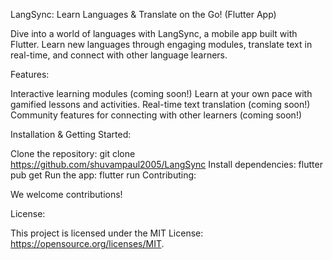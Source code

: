 
LangSync: Learn Languages & Translate on the Go! (Flutter App)

Dive into a world of languages with LangSync, a mobile app built with Flutter. Learn new languages through engaging modules, translate text in real-time, and connect with other language learners.

Features:

Interactive learning modules (coming soon!)
Learn at your own pace with gamified lessons and activities.
Real-time text translation (coming soon!)
Community features for connecting with other learners (coming soon!)

Installation & Getting Started:

Clone the repository: git clone https://github.com/shuvampaul2005/LangSync
Install dependencies: flutter pub get
Run the app: flutter run
Contributing:

We welcome contributions!

License:

This project is licensed under the MIT License: https://opensource.org/licenses/MIT.
